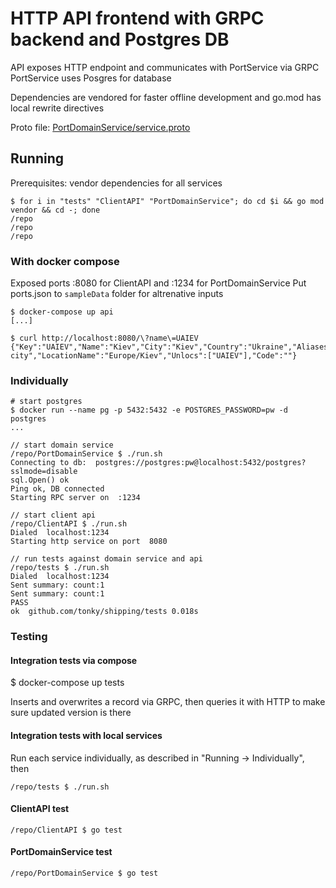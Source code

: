 # HTTP API frontend with GRPC backend and Postgres DB

API exposes HTTP endpoint and communicates with PortService via GRPC
PortService uses Posgres for database

Dependencies are vendored for faster offline development and go.mod has local rewrite directives 

Proto file: [PortDomainService/service.proto](http://github.com/tonky/shipping/PortDomainService/service.proto) 

## Running

Prerequisites: vendor dependencies for all services

    $ for i in "tests" "ClientAPI" "PortDomainService"; do cd $i && go mod vendor && cd -; done
    /repo
    /repo
    /repo

### With docker compose

Exposed ports :8080 for ClientAPI and :1234 for PortDomainService
Put ports.json to `sampleData` folder for altrenative inputs

    $ docker-compose up api
    [...]

    $ curl http://localhost:8080/\?name\=UAIEV
    {"Key":"UAIEV","Name":"Kiev","City":"Kiev","Country":"Ukraine","Aliases":null,"Regions":null,"Latitude":30.5234,"Longitude":50.4501,"Province":"Kyiv city","LocationName":"Europe/Kiev","Unlocs":["UAIEV"],"Code":""}

### Individually

    # start postgres
    $ docker run --name pg -p 5432:5432 -e POSTGRES_PASSWORD=pw -d postgres
    ...

    // start domain service
    /repo/PortDomainService $ ./run.sh
    Connecting to db:  postgres://postgres:pw@localhost:5432/postgres?sslmode=disable
    sql.Open() ok
    Ping ok, DB connected
    Starting RPC server on  :1234

    // start client api
    /repo/ClientAPI $ ./run.sh
    Dialed  localhost:1234
    Starting http service on port  8080

    // run tests against domain service and api
    /repo/tests $ ./run.sh
    Dialed  localhost:1234
    Sent summary: count:1 
    Sent summary: count:1 
    PASS
    ok  github.com/tonky/shipping/tests 0.018s

### Testing

#### Integration tests via compose

 $ docker-compose up tests

Inserts and overwrites a record via GRPC, then queries it with HTTP to make sure updated version is there

#### Integration tests with local services

Run each service individually, as described in "Running -> Individually", then

    /repo/tests $ ./run.sh

#### ClientAPI test

    /repo/ClientAPI $ go test

#### PortDomainService test

    /repo/PortDomainService $ go test
